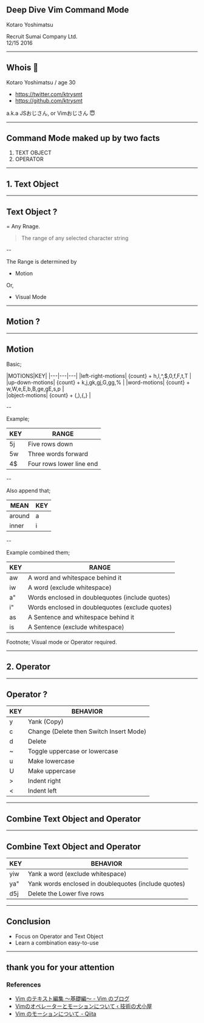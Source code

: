 ## Deep Dive Vim Command Mode

Kotaro Yoshimatsu   

Recruit Sumai Company Ltd.    
12/15 2016  

---

## Whois :racehorse:
 
Kotaro Yoshimatsu / age 30

- <https://twitter.com/ktrysmt>
- <https://github.com/ktrysmt>

a.k.a JSおじさん, or Vimおじさん :innocent:
 
---

## Command Mode maked up by two facts

1. TEXT OBJECT
2. OPERATOR

---

## 1. Text Object

---

## Text Object ?

= Any Rnage.

> The range of any selected character string

--

The Range is determined by

- Motion

Or,

- Visual Mode

---

## Motion ?

---

## Motion

Basic;

|MOTIONS|KEY|
|---|---|---|
|left-right-motions| {count} + h,l,^,$,0,f,F,t,T |
|up-down-motions| {count} + k,j,gk,gj,G,gg,% |
|word-motions| {count} + w,W,e,E,b,B,ge,gE,s,p |   
|object-motions| {count} + (,),{,} | 

--
 
Example;
 
|KEY|RANGE|
|---|---| 
|5j| Five rows down | 
|5w| Three words forward |
|4$| Four rows lower line end| 


--
 
Also append that;
 
|MEAN|KEY|
|---|---|
|around|a|
|inner|i|

--

Example combined them;

|KEY|RANGE|
|---|---|
|aw | A word and whitespace behind it |
|iw| A word (exclude whitespace) |
|a"| Words enclosed in doublequotes (include quotes) |
|i"| Words enclosed in doublequotes (exclude quotes) |
|as| A Sentence and whitespace behind it |
|is| A Sentence (exclude whitespace) | 

Footnote; Visual mode or Operator required.


---

 
## 2. Operator


---

 

## Operator ?

|KEY|BEHAVIOR|
|---|---|
|y| Yank (Copy) |
|c| Change (Delete then Switch Insert Mode) |
|d| Delete |
|~| Toggle uppercase or lowercase |
|u| Make lowercase |
|U| Make uppercase | 
|>| Indent right | 
|<| Indent left | 
 
---


## Combine Text Object and Operator

---

## Combine Text Object and Operator

|KEY|BEHAVIOR|
|---|---|
|yiw| Yank a word (exclude whitespace) |
|ya"| Yank words enclosed in doublequotes (include quotes) |
|d5j| Delete the Lower five rows |

---

## Conclusion

- Focus on Operator and Text Object
- Learn a combination easy-to-use 


---


## thank you for your attention

### References

- [Vim のテキスト編集 〜基礎編〜 \- Vim のブログ](http://vimblog.hatenablog.com/entry/vim_edit_basic)
- [Vimのオペレーターとモーションについて ‹ 技術の犬小屋](http://promamo.com/?p=1968)
- [Vim のモーションについて \- Qiita](http://qiita.com/b4b4r07/items/7fc12842d03e7e46412c)




